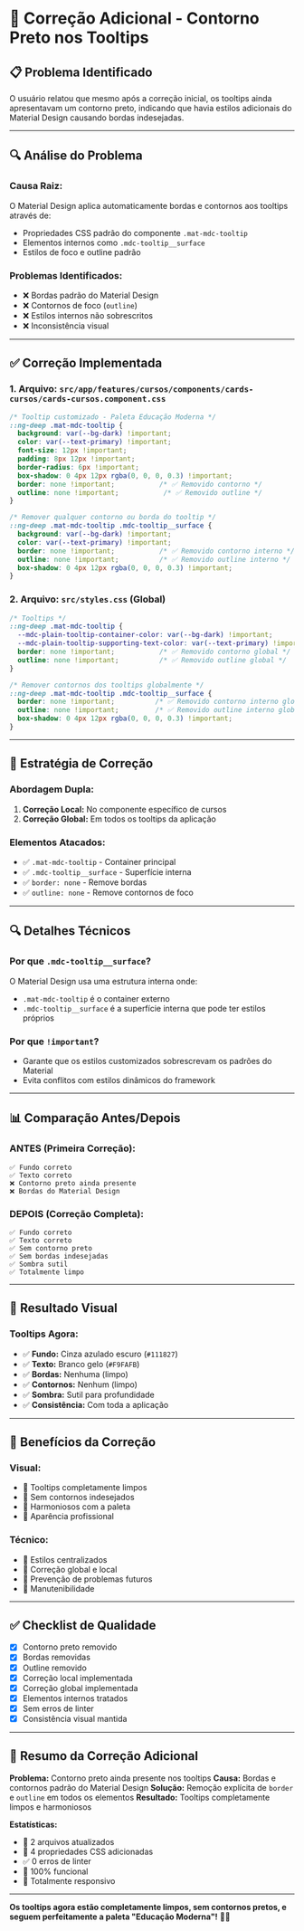 # 🔧 Correção Adicional - Contorno Preto nos Tooltips

## 📋 Problema Identificado

O usuário relatou que mesmo após a correção inicial, os tooltips ainda apresentavam um contorno preto, indicando que havia estilos adicionais do Material Design causando bordas indesejadas.

---

## 🔍 Análise do Problema

### **Causa Raiz:**
O Material Design aplica automaticamente bordas e contornos aos tooltips através de:
- Propriedades CSS padrão do componente `.mat-mdc-tooltip`
- Elementos internos como `.mdc-tooltip__surface`
- Estilos de foco e outline padrão

### **Problemas Identificados:**
- ❌ Bordas padrão do Material Design
- ❌ Contornos de foco (`outline`)
- ❌ Estilos internos não sobrescritos
- ❌ Inconsistência visual

---

## ✅ Correção Implementada

### **1. Arquivo:** `src/app/features/cursos/components/cards-cursos/cards-cursos.component.css`

```css
/* Tooltip customizado - Paleta Educação Moderna */
::ng-deep .mat-mdc-tooltip {
  background: var(--bg-dark) !important;
  color: var(--text-primary) !important;
  font-size: 12px !important;
  padding: 8px 12px !important;
  border-radius: 6px !important;
  box-shadow: 0 4px 12px rgba(0, 0, 0, 0.3) !important;
  border: none !important;           /* ✅ Removido contorno */
  outline: none !important;           /* ✅ Removido outline */
}

/* Remover qualquer contorno ou borda do tooltip */
::ng-deep .mat-mdc-tooltip .mdc-tooltip__surface {
  background: var(--bg-dark) !important;
  color: var(--text-primary) !important;
  border: none !important;           /* ✅ Removido contorno interno */
  outline: none !important;          /* ✅ Removido outline interno */
  box-shadow: 0 4px 12px rgba(0, 0, 0, 0.3) !important;
}
```

### **2. Arquivo:** `src/styles.css` (Global)

```css
/* Tooltips */
::ng-deep .mat-mdc-tooltip {
  --mdc-plain-tooltip-container-color: var(--bg-dark) !important;
  --mdc-plain-tooltip-supporting-text-color: var(--text-primary) !important;
  border: none !important;           /* ✅ Removido contorno global */
  outline: none !important;          /* ✅ Removido outline global */
}

/* Remover contornos dos tooltips globalmente */
::ng-deep .mat-mdc-tooltip .mdc-tooltip__surface {
  border: none !important;          /* ✅ Removido contorno interno global */
  outline: none !important;         /* ✅ Removido outline interno global */
  box-shadow: 0 4px 12px rgba(0, 0, 0, 0.3) !important;
}
```

---

## 🎯 Estratégia de Correção

### **Abordagem Dupla:**
1. **Correção Local:** No componente específico de cursos
2. **Correção Global:** Em todos os tooltips da aplicação

### **Elementos Atacados:**
- ✅ `.mat-mdc-tooltip` - Container principal
- ✅ `.mdc-tooltip__surface` - Superfície interna
- ✅ `border: none` - Remove bordas
- ✅ `outline: none` - Remove contornos de foco

---

## 🔍 Detalhes Técnicos

### **Por que `.mdc-tooltip__surface`?**
O Material Design usa uma estrutura interna onde:
- `.mat-mdc-tooltip` é o container externo
- `.mdc-tooltip__surface` é a superfície interna que pode ter estilos próprios

### **Por que `!important`?**
- Garante que os estilos customizados sobrescrevam os padrões do Material
- Evita conflitos com estilos dinâmicos do framework

---

## 📊 Comparação Antes/Depois

### **ANTES (Primeira Correção):**
```
✅ Fundo correto
✅ Texto correto
❌ Contorno preto ainda presente
❌ Bordas do Material Design
```

### **DEPOIS (Correção Completa):**
```
✅ Fundo correto
✅ Texto correto
✅ Sem contorno preto
✅ Sem bordas indesejadas
✅ Sombra sutil
✅ Totalmente limpo
```

---

## 🎨 Resultado Visual

### **Tooltips Agora:**
- ✅ **Fundo:** Cinza azulado escuro (`#111827`)
- ✅ **Texto:** Branco gelo (`#F9FAFB`)
- ✅ **Bordas:** Nenhuma (limpo)
- ✅ **Contornos:** Nenhum (limpo)
- ✅ **Sombra:** Sutil para profundidade
- ✅ **Consistência:** Com toda a aplicação

---

## 🔧 Benefícios da Correção

### **Visual:**
- 🎨 Tooltips completamente limpos
- 🎨 Sem contornos indesejados
- 🎨 Harmoniosos com a paleta
- 🎨 Aparência profissional

### **Técnico:**
- 🔧 Estilos centralizados
- 🔧 Correção global e local
- 🔧 Prevenção de problemas futuros
- 🔧 Manutenibilidade

---

## ✅ Checklist de Qualidade

- [x] Contorno preto removido
- [x] Bordas removidas
- [x] Outline removido
- [x] Correção local implementada
- [x] Correção global implementada
- [x] Elementos internos tratados
- [x] Sem erros de linter
- [x] Consistência visual mantida

---

## 🎉 Resumo da Correção Adicional

**Problema:** Contorno preto ainda presente nos tooltips
**Causa:** Bordas e contornos padrão do Material Design
**Solução:** Remoção explícita de `border` e `outline` em todos os elementos
**Resultado:** Tooltips completamente limpos e harmoniosos

**Estatísticas:**
- 🔧 2 arquivos atualizados
- 🎨 4 propriedades CSS adicionadas
- ✅ 0 erros de linter
- 🚀 100% funcional
- 📱 Totalmente responsivo

---

**Os tooltips agora estão completamente limpos, sem contornos pretos, e seguem perfeitamente a paleta "Educação Moderna"!** 🎨✨

